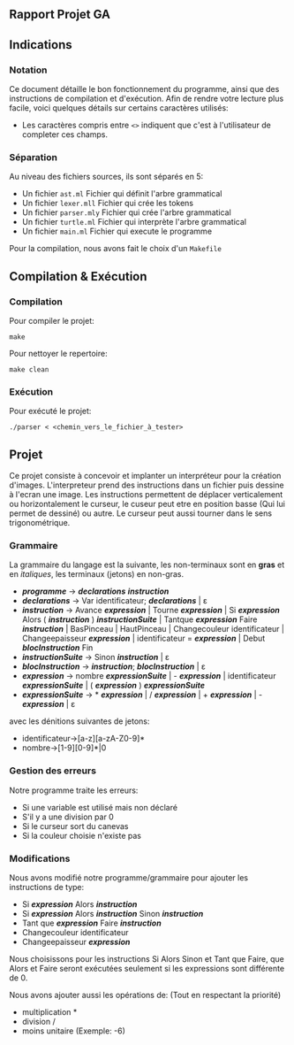 Rapport Projet GA
--

## Indications

### Notation

Ce document détaille le bon fonctionnement du programme, ainsi que des instructions de compilation et d'exécution.
Afin de rendre votre lecture plus facile, voici quelques détails sur certains caractères utilisés:
* Les caractères compris entre `<>` indiquent que c'est à l'utilisateur de completer ces champs.

### Séparation

Au niveau des fichiers sources, ils sont séparés en 5:
* Un fichier `ast.ml` Fichier qui définit l'arbre grammatical
* Un fichier `lexer.mll` Fichier qui crée les tokens
* Un fichier `parser.mly` Fichier qui crée l'arbre grammatical
* Un fichier `turtle.ml` Fichier qui interprète l'arbre grammatical
* Un fichier `main.ml` Fichier qui execute le programme

Pour la compilation, nous avons fait le choix d'un `Makefile`

## Compilation & Exécution

### Compilation

Pour compiler le projet:
```
make
```
Pour nettoyer le repertoire:
```
make clean
```

### Exécution

Pour exécuté le projet:
```
./parser < <chemin_vers_le_fichier_à_tester> 
```

## Projet

Ce projet consiste à concevoir et implanter un interpréteur pour la création d'images.
L'interpreteur prend des instructions dans un fichier puis dessine à l'ecran une image.
Les instructions permettent de déplacer verticalement ou horizontalement le curseur, le cuseur peut etre en position basse (Qui lui permet de dessiné) ou autre. Le curseur peut aussi tourner dans le sens trigonométrique.

### Grammaire

La grammaire du langage est la suivante, les non-terminaux sont en **gras** et en *italiques*, les terminaux (jetons) en non-gras.

* ***programme*** → ***declarations*** ***instruction***
* ***declarations*** → Var identificateur; ***declarations*** | ε
* ***instruction*** → Avance ***expression*** | Tourne ***expression*** | Si ***expression*** Alors ( ***instruction*** ) ***instructionSuite*** | Tantque ***expression*** Faire ***instruction*** | BasPinceau | HautPinceau | Changecouleur identificateur | Changeepaisseur ***expression*** | identificateur = ***expression*** | Debut ***blocInstruction*** Fin
* ***instructionSuite*** → Sinon ***instruction*** | ε
* ***blocInstruction*** → ***instruction***; ***blocInstruction*** | ε
* ***expression*** → nombre ***expressionSuite*** | - ***expression*** | identificateur ***expressionSuite*** | ( ***expression*** ) ***expressionSuite***
* ***expressionSuite*** → \* ***expression*** | / ***expression*** | + ***expression*** | - ***expression*** | ε

avec les dénitions suivantes de jetons:
* identificateur→[a-z][a-zA-Z0-9]*
* nombre→[1-9][0-9]*|0

### Gestion des erreurs

Notre programme traite les erreurs:
* Si une variable est utilisé mais non déclaré
* S'il y a une division par 0
* Si le curseur sort du canevas
* Si la couleur choisie n'existe pas

### Modifications

Nous avons modifié notre programme/grammaire pour ajouter les instructions de type:
* Si ***expression*** Alors ***instruction***
* Si ***expression*** Alors ***instruction*** Sinon ***instruction***
* Tant que ***expression*** Faire ***instruction***
* Changecouleur identificateur
* Changeepaisseur ***expression***

Nous choisissons pour les instructions Si Alors Sinon et Tant que Faire, que Alors et Faire seront exécutées seulement si les expressions sont différente de 0.

Nous avons ajouter aussi les opérations de: (Tout en respectant la priorité)
* multiplication * 
* division / 
* moins unitaire (Exemple: -6)
